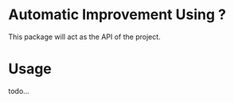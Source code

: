 Automatic Improvement Using ?
====

This package will act as the API of the project.

# Usage
todo...